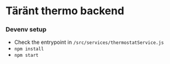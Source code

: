 # Täränt thermo backend

### Devenv setup

- Check the entrypoint in `/src/services/thermostatService.js`
- `npm install`
- `npm start`